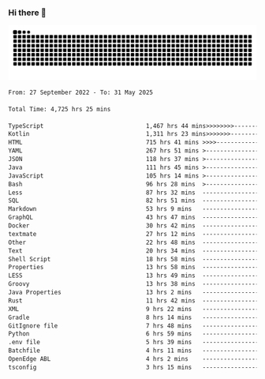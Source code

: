 ### Hi there 👋

<picture>
  <source media="(prefers-color-scheme: dark)" srcset="https://raw.githubusercontent.com/heyline/heyline/output/github-contribution-grid-snake-dark.svg">
  <source media="(prefers-color-scheme: light)" srcset="https://raw.githubusercontent.com/heyline/heyline/output/github-contribution-grid-snake.svg">
  <img alt="github contribution grid snake animation" src="https://raw.githubusercontent.com/heyline/heyline/output/github-contribution-grid-snake.svg">
</picture>

<!--START_SECTION:waka-->

```txt
From: 27 September 2022 - To: 31 May 2025

Total Time: 4,725 hrs 25 mins

TypeScript                             1,467 hrs 44 mins>>>>>>>>-----------------   31.06 %
Kotlin                                 1,311 hrs 23 mins>>>>>>>------------------   27.75 %
HTML                                   715 hrs 41 mins >>>>---------------------   15.15 %
YAML                                   267 hrs 51 mins >------------------------   05.67 %
JSON                                   118 hrs 37 mins >------------------------   02.51 %
Java                                   111 hrs 45 mins >------------------------   02.36 %
JavaScript                             105 hrs 14 mins >------------------------   02.23 %
Bash                                   96 hrs 28 mins  >------------------------   02.04 %
Less                                   87 hrs 32 mins  -------------------------   01.85 %
SQL                                    82 hrs 51 mins  -------------------------   01.75 %
Markdown                               53 hrs 9 mins   -------------------------   01.13 %
GraphQL                                43 hrs 47 mins  -------------------------   00.93 %
Docker                                 30 hrs 42 mins  -------------------------   00.65 %
textmate                               27 hrs 12 mins  -------------------------   00.58 %
Other                                  22 hrs 48 mins  -------------------------   00.48 %
Text                                   20 hrs 34 mins  -------------------------   00.44 %
Shell Script                           18 hrs 58 mins  -------------------------   00.40 %
Properties                             13 hrs 58 mins  -------------------------   00.30 %
LESS                                   13 hrs 49 mins  -------------------------   00.29 %
Groovy                                 13 hrs 38 mins  -------------------------   00.29 %
Java Properties                        13 hrs 2 mins   -------------------------   00.28 %
Rust                                   11 hrs 42 mins  -------------------------   00.25 %
XML                                    9 hrs 22 mins   -------------------------   00.20 %
Gradle                                 8 hrs 14 mins   -------------------------   00.17 %
GitIgnore file                         7 hrs 48 mins   -------------------------   00.17 %
Python                                 6 hrs 59 mins   -------------------------   00.15 %
.env file                              5 hrs 39 mins   -------------------------   00.12 %
Batchfile                              4 hrs 11 mins   -------------------------   00.09 %
OpenEdge ABL                           4 hrs 2 mins    -------------------------   00.09 %
tsconfig                               3 hrs 15 mins   -------------------------   00.07 %
```

<!--END_SECTION:waka-->

